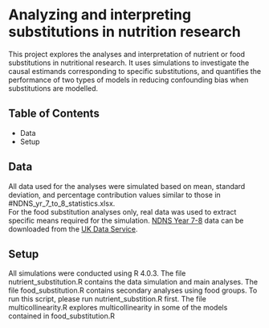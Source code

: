# Analyzing and interpreting substitutions in nutrition research

This project explores the analyses and interpretation of nutrient or food substitutions in nutritional research. It uses simulations to investigate the causal estimands corresponding to specific substitutions, and quantifies the performance of two types of models in reducing confounding bias when substitutions are modelled.

## Table of Contents
* Data
* Setup

## Data
All data used for the analyses were simulated based on mean, standard deviation, and percentage contribution values similar to those in #NDNS_yr_7_to_8_statistics.xlsx.   
For the food substitution analyses only, real data was used to extract specific means required for the simulation. [NDNS Year 7-8](https://www.gov.uk/government/collections/national-diet-and-nutrition-survey) data can be downloaded from the [UK Data Service](https://www.ukdataservice.ac.uk). 

## Setup
All simulations were conducted using R 4.0.3.
The file nutrient_substitution.R contains the data simulation and main analyses.
The file food_substitution.R contains secondary analyses using food groups. To run this script, please run nutrient_substition.R first.
The file multicollinearity.R explores multicollinearity in some of the models contained in food_substitution.R  
